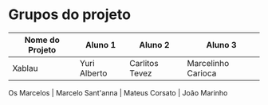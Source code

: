 # Grupos do projeto

Nome do Projeto | Aluno 1 | Aluno 2 | Aluno 3
---|------|-----------|-----
Xablau | Yuri Alberto | Carlitos Tevez | Marcelinho Carioca

Os Marcelos | Marcelo Sant'anna | Mateus Corsato | João Marinho
